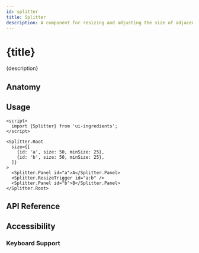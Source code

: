 ```yaml
---
id: splitter
title: Splitter
description: A component for resizing and adjusting the size of adjacent panes or sections.
---
```


# {title}

{description}

<demo>

## Anatomy

<anatomy>

## Usage

```svelte
<script>
  import {Splitter} from 'ui-ingredients';
</script>

<Splitter.Root
  size={[
    {id: 'a', size: 50, minSize: 25},
    {id: 'b', size: 50, minSize: 25},
  ]}
>
  <Splitter.Panel id="a">A</Splitter.Panel>
  <Splitter.ResizeTrigger id="a:b" />
  <Splitter.Panel id="b">B</Splitter.Panel>
</Splitter.Root>
```

## API Reference

<api>

## Accessibility

### Keyboard Support

<keyboard-support>
